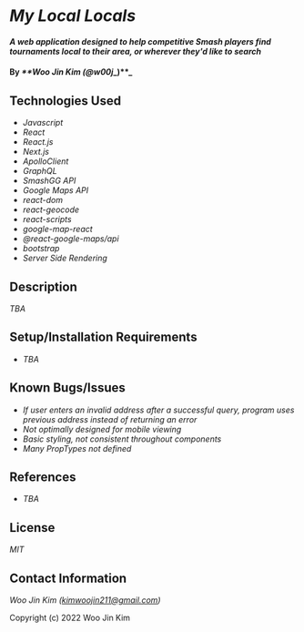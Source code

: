 # _My Local Locals_

#### _A web application designed to help competitive Smash players find tournaments local to their area, or wherever they'd like to search_

#### By _**Woo Jin Kim (@w00j__)**_

## Technologies Used

* _Javascript_
* _React_
* _React.js_
* _Next.js_
* _ApolloClient_
* _GraphQL_
* _SmashGG API_
* _Google Maps API_
* _react-dom_
* _react-geocode_
* _react-scripts_
* _google-map-react_
* _@react-google-maps/api_
* _bootstrap_
* _Server Side Rendering_


## Description

_TBA_

## Setup/Installation Requirements

* _TBA_

## Known Bugs/Issues

* _If user enters an invalid address after a successful query, program uses previous address instead of returning an error_
* _Not optimally designed for mobile viewing_
* _Basic styling, not consistent throughout components_
* _Many PropTypes not defined_


## References

* _TBA_
## License

_MIT_

## Contact Information

_Woo Jin Kim (kimwoojin211@gmail.com)_

Copyright (c) 2022 Woo Jin Kim